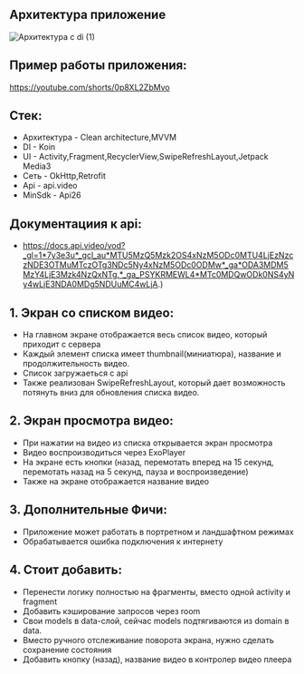 ## Архитектура приложение 
![Архитектура с di (1)](https://github.com/user-attachments/assets/5ba45500-07bf-4c4b-a2f4-ec5b4a6955ed)

## Пример работы приложения: 
https://youtube.com/shorts/0p8XL2ZbMvo

## Стек:
- Архитектура - Clean architecture,MVVM
- DI - Koin
- UI - Activity,Fragment,RecyclerView,SwipeRefreshLayout,Jetpack Media3
- Сеть - OkHttp,Retrofit
- Api - api.video
- MinSdk - Api26

## Документациия к api: 
- https://docs.api.video/vod?_gl=1*7y3e3u*_gcl_au*MTU5MzQ5Mzk2OS4xNzM5ODc0MTU4LjEzNzczNDE3OTMuMTczOTg3NDc5Ny4xNzM5ODc0ODMw*_ga*ODA3MDM5MzY4LjE3Mzk4NzQxNTg.*_ga_PSYKRMEWL4*MTc0MDQwODk0NS4yNy4wLjE3NDA0MDg5NDUuMC4wLjA.)

## 1. Экран со списком видео:
- На главном экране отображается весь список видео, который приходит с сервера
- Каждый элемент списка имеет thumbnail(миниатюра), название и продолжительность видео.
- Список загружаеться с api
- Также реализован SwipeRefreshLayout, который дает возможность потянуть вниз для обновления списка видео.

## 2. Экран просмотра видео:
- При нажатии на видео из списка открывается экран просмотра
- Видео воспроизводиться через ExoPlayer
- На экране есть кнопки (назад, перемотать вперед на 15 секунд, перемотать назад на 5 секунд, пауза и воспроизведение)
- Также на экране отображается название видео

## 3. Дополнительные Фичи:
- Приложение может работать в портретном и ландшафтном режимах
- Обрабатывается ошибка подключения к интернету 

## 4. Стоит добавить:
- Перенести логику полностью на фрагменты, вместо одной activity и fragment
- Добавить кэширование запросов через room
- Свои models в data-слой, сейчас models подтягиваются из domain в data.
- Вместо ручного отслеживание поворота экрана, нужно сделать сохранение состояния
- Добавить кнопку (назад), название видео в контролер видео плеера 

